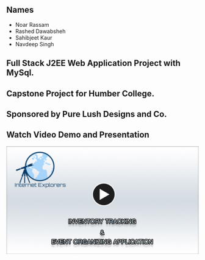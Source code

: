 ## Names 
* Noar Rassam
* Rashed Dawabsheh
* Sahibjeet Kaur
* Navdeep Singh

## Full Stack J2EE Web Application Project with MySql.
## Capstone Project for Humber College.
## Sponsored by Pure Lush Designs and Co.


## Watch Video Demo and Presentation

[![Watch the video](https://github.com/noarrassam/PureLushDesigns_CapstoneProject/blob/master/Images/Thumbnail%20Edit%20Final.jpg)](https://youtu.be/U_M25bCl1wQ?cc_load_policy=1) 
